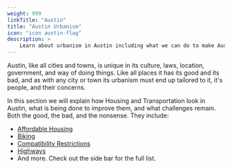 ```yaml
---
weight: 999
linkTitle: "Austin"
title: "Austin Urbanism"
icon: "icon austin-flag"
description: >
    Learn about urbanism in Austin including what we can do to make Austin a friendly, livable place.
---
```

Austin, like all cities and towns, is unique in its culture, laws, location, government, and way of doing things. Like all places it has its good and its bad, and as with any city or town its urbanism must end up tailored to it, it's people, and their concerns.

In this section we will explain how Housing and Transportation look in Austin, what is being done to improve them, and what challenges remain. Both the good, the bad, and the nonsense. They include:

- [Affordable Housing](/austin/housing/affordable_housing)
- [Biking](/austin/transportation/biking)
- [Compatibility Restrictions](/austin/housing/compatibility_restrictions)
- [Highways](/austin/transportation/highways)
- And more. Check out the side bar for the full list.

<!-- - [Public Transit](/austin/transportation/public_transit) -->
<!-- - [Restrictive Zoning](/austin/housing/restrictive_zoning) -->
<!-- - [Vision Zero](/austin/transportation/vision_zero) -->

